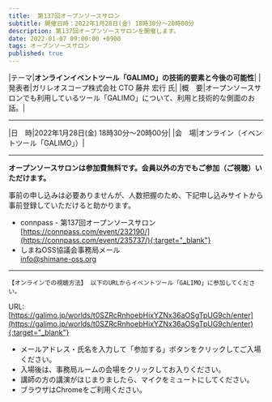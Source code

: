 ```yaml
---
title:  第137回オープンソースサロン
subtitle: 開催日時：2022年1月28日(金) 18時30分～20時00分 
description: 第137回オープンソースサロンを開催します。
date: 2022-01-07 09:00:00 +0900
tags: オープンソースサロン
published: true
--- 
```


|<nobr>テーマ</nobr>|__オンラインイベントツール「GALIMO」の技術的要素と今後の可能性__|
|<nobr>発表者</nobr>|ガリレオスコープ株式会社 CTO 藤井 宏行 氏|
|<nobr>概　要</nobr>|オープンソースサロンでも利用しているツール「GALIMO」について、利用と技術的な側面のお話。|

---

|<nobr>日　時</nobr>|2022年1月28日(金) 18時30分～20時00分|
|<nobr>会　場</nobr>|オンライン（イベントツール「GALIMO」）|

---

__オープンソースサロンは参加費無料です。会員以外の方でもご参加（ご視聴）いただけます。__  

事前の申し込みは必要ありませんが、人数把握のため、下記申し込みサイトから事前登録していただけると助かります。  

- connpass - 第137回オープンソースサロン  
[https://connpass.com/event/232190/](https://connpass.com/event/235737/){:target="_blank"}  
- しまねOSS協議会事務局メール  
[info@shimane-oss.org](mailto:info@shimane-oss.org)  

---

`【オンラインでの視聴方法】 以下のURLからイベントツール「GALIMO」に参加してください。`  
  
URL: [https://galimo.jp/worlds/t0SZRcRnhoebHixYZNx36aOSgTpUG9ch/enter](https://galimo.jp/worlds/t0SZRcRnhoebHixYZNx36aOSgTpUG9ch/enter){:target="_blank"}  

- メールアドレス・氏名を入力して「参加する」ボタンをクリックしてご入場ください。
- 入場後は、事務局ルームの会場をクリックしてお入りください。
- 講師の方の講演がはじまりましたら、マイクをミュートにしてください。
- ブラウザはChromeをご利用ください。
